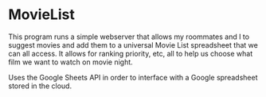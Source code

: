 # MovieList
This program runs a simple webserver that allows my roommates and I to suggest movies and add them to a universal Movie List spreadsheet that we can all access. It allows for ranking priority, etc, all to help us choose what film we want to watch on movie night. 


Uses the Google Sheets API in order to interface with a Google spreadsheet stored in the cloud. 
